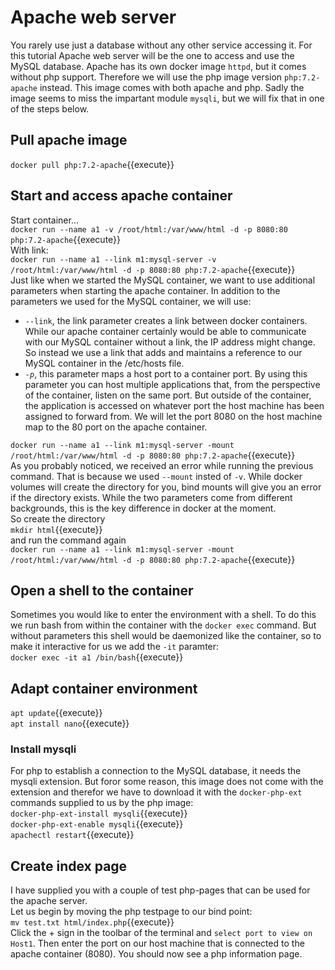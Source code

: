 
# Apache web server
You rarely use just a database without any other service accessing it. For this tutorial Apache web server will be the one to access and use the MySQL database. Apache has its own docker image `httpd`, but it comes without php support. Therefore we will use the php image version `php:7.2-apache` instead. This image comes with both apache and php. Sadly the image seems to miss the impartant module `mysqli`, but we will fix that in one of the steps below. 

## Pull apache image
`docker pull php:7.2-apache`{{execute}}  

## Start and access apache container
Start container...  
`docker run --name a1 -v /root/html:/var/www/html -d -p 8080:80 php:7.2-apache`{{execute}}  
With link:  
`docker run --name a1 --link m1:mysql-server -v /root/html:/var/www/html -d -p 8080:80 php:7.2-apache`{{execute}}  
Just like when we started the MySQL container, we want to use additional parameters when starting the apache container. In addition to the parameters we used for the MySQL container, we will use:  
* `--link`, the link parameter creates a link between docker containers. While our apache container certainly would be able to communicate with our MySQL container without a link, the IP address might change. So instead we use a link that adds and maintains a reference to our MySQL container in the /etc/hosts file.   
* *`-p`*, this parameter maps a host port to a container port. By using this parameter you can host multiple applications that, from the perspective of the container, listen on the same port. But outside of the container, the application is accessed on whatever port the host machine has been assigned to forward from. We will let the port 8080 on the host machine map to the 80 port on the apache container.  

`docker run --name a1 --link m1:mysql-server -mount /root/html:/var/www/html -d -p 8080:80 php:7.2-apache`{{execute}}  
As you probably noticed, we received an error while running the previous command. That is because we used `--mount` insted of `-v`. While docker volumes will create the directory for you, bind mounts will give you an error if the directory exists. While the two parameters come from different backgrounds, this is the key difference in docker at the moment.  
So create the directory  
`mkdir html`{{execute}}  
and run the command again  
`docker run --name a1 --link m1:mysql-server -mount /root/html:/var/www/html -d -p 8080:80 php:7.2-apache`{{execute}}  

## Open a shell to the container
Sometimes you would like to enter the environment with a shell. To do this we run bash from within the container with the `docker exec` command. But without parameters this shell would be daemonized like the container, so to make it interactive for us we add the `-it` paramter:    
`docker exec -it a1 /bin/bash`{{execute}}  

## Adapt container environment
`apt update`{{execute}}  
`apt install nano`{{execute}}  

### Install mysqli 
For php to establish a connection to the MySQL database, it needs the mysqli extension. But foror some reason, this image does not come with the extension and therefor we have to download it with the `docker-php-ext` commands supplied to us by the php image:  
`docker-php-ext-install mysqli`{{execute}}  
`docker-php-ext-enable mysqli`{{execute}}  
`apachectl restart`{{execute}}  
## Create index page
I have supplied you with a couple of test php-pages that can be used for the apache server.  
Let us begin by moving the php testpage to our bind point:  
`mv test.txt html/index.php`{{execute}}  
Click the + sign in the toolbar of the terminal and `select port to view on Host1`. Then enter the port on our host machine that is connected to the apache container (8080). You should now see a php information page. 
